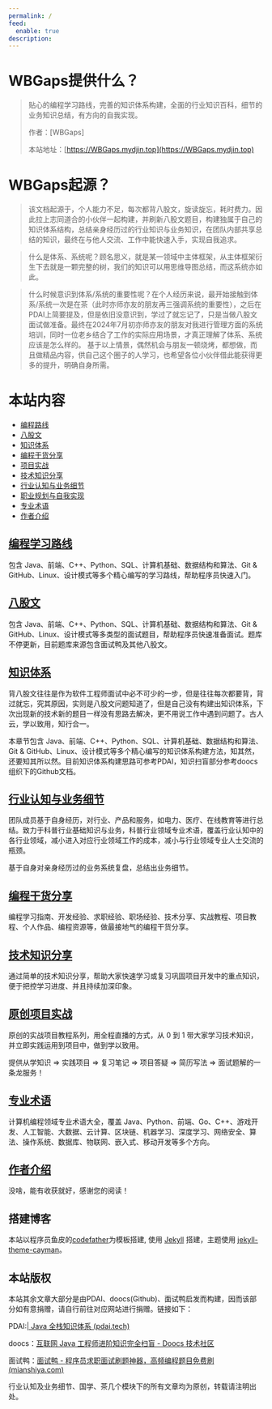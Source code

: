 ```yaml
---
permalink: /
feed:
  enable: true
description: 
---
```

# WBGaps提供什么？

> 贴心的编程学习路线，完善的知识体系构建，全面的行业知识百科，细节的业务知识总结，有方向的自我实现。
>
> 作者：[WBGaps]
>
> 本站地址：[https://WBGaps.mydjin.top](https://WBGaps.mydjin.top)
> 

# WBGaps起源？
> 该文档起源于，个人能力不足，每次都背八股文，旋读旋忘，耗时费力。因此拉上志同道合的小伙伴一起构建，并刷新八股文题目，构建独属于自己的知识体系结构，总结亲身经历过的行业知识与业务知识，在团队内部共享总结的知识，最终在与他人交流、工作中能快速入手，实现自我追求。

> 什么是体系、系统呢？顾名思义，就是某一领域中主体框架，从主体框架衍生下去就是一颗完整的树，我们的知识可以用思维导图总结，而这系统亦如此。

> 什么时候意识到体系/系统的重要性呢？在个人经历来说，最开始接触到体系/系统一次是在茶（此时亦师亦友的朋友再三强调系统的重要性），之后在PDAI上简要提及，但是依旧没意识到，学过了就忘记了，只是当做八股文面试做准备。最终在2024年7月初亦师亦友的朋友对我进行管理方面的系统培训，同时一位老乡结合了工作的实际应用场景，才真正理解了体系、系统应该是怎么样的。
> 基于以上情景，偶然机会与朋友一顿烧烤，都想做，而且做精品内容，供自己这个圈子的人学习，也希望各位小伙伴借此能获得更多的提升，明确自身所需。

# 本站内容

- [编程路线](/编程路线)
- [八股文](/八股文)
- [知识体系](/知识体系)
- [编程干货分享](/编程分享)
- [项目实战](/项目实战)
- [技术知识分享](/知识碎片)
- [行业认知与业务细节](/行业认知)
- [职业规划与自我实现](/职业规划)
- [专业术语](/专业术语)
- [作者介绍](/作者)


## [编程学习路线](/编程路线)

包含 Java、前端、C++、Python、SQL、计算机基础、数据结构和算法、Git & GitHub、Linux、设计模式等多个精心编写的学习路线，帮助程序员快速入门。

## [八股文](/八股文)

包含 Java、前端、C++、Python、SQL、计算机基础、数据结构和算法、Git & GitHub、Linux、设计模式等多类型的面试题目，帮助程序员快速准备面试。题库不停更新，目前题库来源包含面试鸭及其他八股文。

## [知识体系](/知识体系)

背八股文往往是作为软件工程师面试中必不可少的一步，但是往往每次都要背，背过就忘，究其原因，实则是八股文问题知道了，但是自己没有构建出知识体系，下次出现新的技术新的题目一样没有思路去解决，更不用说工作中遇到问题了。古人云，学以致用，知行合一。

本章节包含 Java、前端、C++、Python、SQL、计算机基础、数据结构和算法、Git & GitHub、Linux、设计模式等多个精心编写的知识体系构建方法，知其然，还要知其所以然。目前知识体系构建思路可参考PDAI，知识扫盲部分参考doocs组织下的Github文档。






## [行业认知与业务细节](/行业认知)

团队成员基于自身经历，对行业、产品和服务，如电力、医疗、在线教育等进行总结。致力于科普行业基础知识与业务，科普行业领域专业术语，覆盖行业认知中的各行业领域，减小进入对应行业领域工作的成本，减小与行业领域专业人士交流的瓶颈。

基于自身对亲身经历过的业务系统复盘，总结出业务细节。

## [编程干货分享](/编程分享)

编程学习指南、开发经验、求职经验、职场经验、技术分享、实战教程、项目教程、个人作品、编程资源等，做最接地气的编程干货分享。

## [技术知识分享](/知识碎片)

通过简单的技术知识分享，帮助大家快速学习或复习巩固项目开发中的重点知识，便于把控学习进度、并且持续加深印象。

## [原创项目实战](/项目实战)

原创的实战项目教程系列，用全程直播的方式，从 0 到 1 带大家学习技术知识，并立即实践运用到项目中，做到学以致用。

提供从学知识 => 实践项目 => 复习笔记 => 项目答疑 => 简历写法 => 面试题解的一条龙服务！



## [专业术语](/专业术语)



计算机编程领域专业术语大全，覆盖 Java、Python、前端、Go、C++、游戏开发、人工智能、大数据、云计算、区块链、机器学习、深度学习、网络安全、算法、操作系统、数据库、物联网、嵌入式、移动开发等多个方向。



## [作者介绍](/作者)

没啥，能有收获就好，感谢您的阅读！


## 搭建博客

本站以程序员鱼皮的[codefather](https://github.com/liyupi/codefather)为模板搭建, 使用 [Jekyll](https://jekyllrb.com/) 搭建，主题使用 [jekyll-theme-cayman](https://github.com/EYHN/jekyll-theme-cayman)。

## 本站版权

本站其余文章大部分是由PDAI、doocs(Github)、面试鸭启发而构建，因而该部分如有意捐赠，请自行前往对应网站进行捐赠。链接如下：

PDAI:[| Java 全栈知识体系 (pdai.tech)](https://pdai.tech/)

doocs：[互联网 Java 工程师进阶知识完全扫盲 - Doocs 技术社区](https://doocs.github.io/advanced-java/#/)

面试鸭：[面试鸭 - 程序员求职面试刷题神器，高频编程题目免费刷 (mianshiya.com)](https://www.mianshiya.com/)

行业认知及业务细节、国学、茶几个模块下的所有文章均为原创，转载请注明出处。